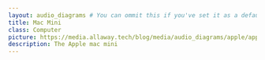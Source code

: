 ```yaml
---
layout: audio_diagrams # You can ommit this if you've set it as a default
title: Mac Mini
class: Computer
picture: https://media.allaway.tech/blog/media/audio_diagrams/apple/apple_mac_mini.jpg
description: The Apple mac mini
---
```

